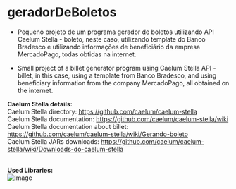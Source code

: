# geradorDeBoletos
- Pequeno projeto de um programa gerador de boletos utilizando API Caelum Stella - boleto, neste caso, utilizando template do Banco Bradesco e utilizando informações de beneficiário da empresa MercadoPago, todas obtidas na internet.

- Small project of a billet generator program using Caelum Stella API - billet, in this case, using a template from Banco Bradesco, and using beneficiary information from the company MercadoPago, all obtained on the internet.


<b>Caelum Stella details:</b>
<br>Caelum Stella directory: https://github.com/caelum/caelum-stella
<br>Caelum Stella documentation: https://github.com/caelum/caelum-stella/wiki
<br>Caelum Stella documentation about billet: https://github.com/caelum/caelum-stella/wiki/Gerando-boleto
<br>Caelum Stella JARs downloads: https://github.com/caelum/caelum-stella/wiki/Downloads-do-caelum-stella

<br><b>Used Libraries: </b>
<br> ![image](https://github.com/TBadWolf/geradorDeBoletos/assets/104402057/59fd91b1-1778-44e8-b738-c2bf54fd52df)
